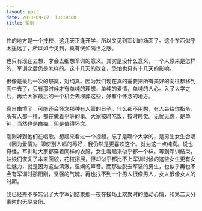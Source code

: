 ```yaml
---
layout: post
date: 2013-09-07  10:19:00
title: 军训
---
```


住的地方是一个技校，这几天正逢开学，所以又见到军训的场面了。这个东西似乎太遥远了，所以如今见到，真有恍如隔世之感。

也只有现在去想，才会去细想军训的意义。其实是没什么意义，一个人原来是怎样的，军训之后仍是怎样的。这十几天的改变，恐怕也只有十几天的影响。


很像是最后一次的祭奠，对纯真。因为我们现在真的需要把所有美好的向往都移到高中去了，只有那时候才有单纯的理想，单纯的爱情，单纯的人心。入了大学之后，再给大家最后的一个机会去埋葬这些，好有个怀念的地方。

真自由惯了，可能还会怀念那种有人管的日子。什么都不用想，有人会给你指令，所有人都一样，都在做着平等的事。大家按时吃饭，按时睡觉。无忧无虑，是单纯，当然也是白痴。但是值得怀念。

刚刚听到他们在唱歌。想起来看过一个视频，忘了是哪个大学的，是男生女生合唱《因为爱情》。即使别人唱的再好，我仍然是更喜欢这个。就为这一点纯真。说也奇怪，军训时大家都穿着同样的衣服，女生看起来似乎都一个样。等到军训结束，姑娘们恢复了本来面貌，花枝招展，但却似乎都比不上军训时候的这些女生更有女性魅力，就是因为这些清澈，温婉的声音。而那些脱去军装的男生，也似乎再也不会有军训时那阳刚，坚强的气魄。再也找不到一个男人很像男人，女人很像女人的时期。

我已经差不多忘记了大学军训结束那一夜在操场上欢聚时的激动心情，和第二天分离时的无尽哀伤。
